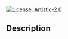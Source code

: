 # 
  
  [![License: Artistic-2.0](https://img.shields.io/badge/License-Perl-0298c3.svg)](https://opensource.org/licenses/Artistic-2.0)

  ## Description
  

